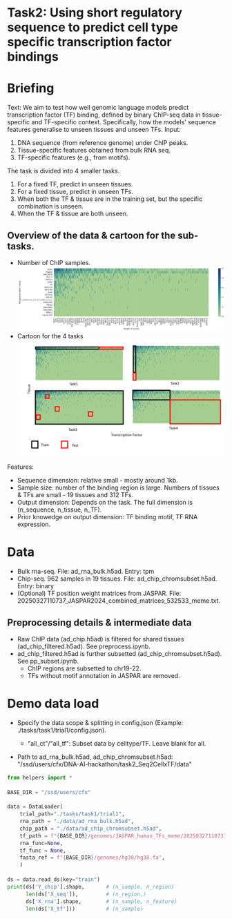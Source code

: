 # Task2: Using short regulatory sequence to predict cell type specific transcription factor bindings

# Briefing

Text:
We aim to test how well genomic language models predict transcription factor (TF) binding, defined by binary ChIP-seq data in tissue-specific and TF-specific context. Specifically, how the models' sequence features generalise to unseen tissues and unseen TFs. Input: 
1. DNA sequence (from reference genome) under ChIP peaks.
2. Tissue-specific features obtained from bulk RNA seq.
3. TF-specific features (e.g., from motifs).

The task is divided into 4 smaller tasks. 
1. For a fixed TF, predict in unseen tissues. 
2. For a fixed tissue, predict in unseen TFs.
3. When both the TF & tissue are in the training set, but the specific combination is unseen. 
4. When the TF & tissue are both unseen. 

## Overview of the data & cartoon for the sub-tasks.
* Number of ChIP samples. 
![Alt text](./data/figs/ct_tf_counts.svg?raw=true "Distribution of ChIP samples compiled from ENCODE")
* Cartoon for the 4 tasks
![Alt text](./data/figs/cartoon.png?raw=true "task2") 



Features:
- Sequence dimension: relative small - mostly around 1kb.
- Sample size: number of the binding region is large. Numbers of tissues & TFs are small - 19 tissues and 312 TFs.
- Output dimension: Depends on the task. The full dimension is (n_sequence, n_tissue, n_TF).
- Prior knowedge on output dimension: TF binding motif, TF RNA expression.


# Data
- Bulk rna-seq. File: ad_rna_bulk.h5ad. Entry: tpm
- Chip-seq. 962 samples in 19 tissues. File: ad_chip_chromsubset.h5ad. Entry: binary
- (Optional) TF position weight matrices from JASPAR. File: 20250327110737_JASPAR2024_combined_matrices_532533_meme.txt. 

## Preprocessing details & intermediate data
- Raw ChIP data (ad_chip.h5ad) is filtered for shared tissues (ad_chip_filtered.h5ad). See preprocess.ipynb.
- ad_chip_filtered.h5ad is further subsetted (ad_chip_chromsubset.h5ad). See pp_subset.ipynb. 
    - ChIP regions are subsetted to chr19-22.
    - TFs without motif annotation in JASPAR are removed. 


# Demo data load
* Specify the data scope & splitting in config.json (Example: ./tasks/task1/trial1/config.json).
    * "all_ct"/"all_tf": Subset data by celltype/TF. Leave blank for all. 

* Path to ad_rna_bulk.h5ad, ad_chip_chromsubset.h5ad: "/ssd/users/cfx/DNA-AI-hackathon/task2_Seq2CellxTF/data"

```python
from helpers import * 

BASE_DIR = "/ssd/users/cfx"

data = DataLoader(
    trial_path="./tasks/task1/trial1",
    rna_path = "./data/ad_rna_bulk.h5ad",
    chip_path = "./data/ad_chip_chromsubset.h5ad",
    tf_path = f"{BASE_DIR}/genomes/JASPAR_human_TFs_meme/20250327110737_JASPAR2024_combined_matrices_532533_meme.txt",
    rna_func=None,
    tf_func = None,
    fasta_ref = f"{BASE_DIR}/genomes/hg38/hg38.fa",
    )

ds = data.read_ds(key="train")
print(ds['Y_chip'].shape,       # (n_sample, n_region)
      len(ds['X_seq']),         # (n_region,)
      ds['X_rna'].shape,        # (n_sample, n_feature)
      len(ds['X_tf']))          # (n_sample)
```

